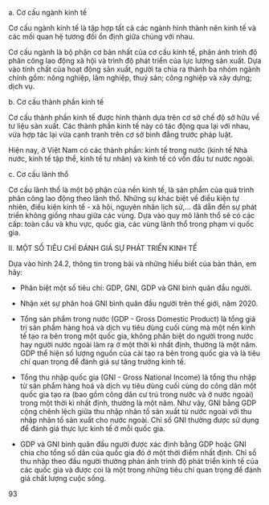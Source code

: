 a. Cơ cấu ngành kinh tế

Cơ cấu ngành kinh tế là tập hợp tất cả các ngành hình thành nên kinh tế và các mối quan hệ tương đối ổn định giữa chúng với nhau.

Cơ cấu ngành là bộ phận cơ bản nhất của cơ cấu kinh tế, phản ánh trình độ phân công lao động xã hội và trình độ phát triển của lực lượng sản xuất. Dựa vào tính chất của hoạt động sản xuất, người ta chia ra thành ba nhóm ngành chính gồm: nông nghiệp, lâm nghiệp, thuỷ sản; công nghiệp và xây dựng; dịch vụ.

b. Cơ cấu thành phần kinh tế

Cơ cấu thành phần kinh tế được hình thành dựa trên cơ sở chế độ sở hữu về tư liệu sản xuất. Các thành phần kinh tế này có tác động qua lại với nhau, vừa hợp tác lại vừa cạnh tranh trên cơ sở bình đẳng trước pháp luật.

Hiện nay, ở Việt Nam có các thành phần: kinh tế trong nước (kinh tế Nhà nước, kinh tế tập thể, kinh tế tư nhân) và kinh tế có vốn đầu tư nước ngoài.

c. Cơ cấu lãnh thổ

Cơ cấu lãnh thổ là một bộ phận của nền kinh tế, là sản phẩm của quá trình phân công lao động theo lãnh thổ. Những sự khác biệt về điều kiện tự nhiên, điều kiện kinh tế - xã hội, nguyên nhân lịch sử,... đã dẫn đến sự phát triển không giống nhau giữa các vùng. Dựa vào quy mô lãnh thổ sẽ có các cấp: toàn cầu và khu vực, quốc gia, các vùng lãnh thổ trong phạm vi quốc gia.

II. MỘT SỐ TIÊU CHÍ ĐÁNH GIÁ SỰ PHÁT TRIỂN KINH TẾ

Dựa vào hình 24.2, thông tin trong bài và những hiểu biết của bản thân, em hãy:
- Phân biệt một số tiêu chí: GDP, GNI, GDP và GNI bình quân đầu người.
- Nhận xét sự phân hoá GNI bình quân đầu người trên thế giới, năm 2020.

- Tổng sản phẩm trong nước (GDP - Gross Domestic Product) là tổng giá trị sản phẩm hàng hoá và dịch vụ tiêu dùng cuối cùng mà một nền kinh tế tạo ra bên trong một quốc gia, không phân biệt do người trong nước hay người nước ngoài làm ra ở một thời kì nhất định, thường là một năm. GDP thể hiện số lượng nguồn của cải tạo ra bên trong quốc gia và là tiêu chí quan trọng để đánh giá sự tăng trưởng kinh tế.

- Tổng thu nhập quốc gia (GNI - Gross National Income) là tổng thu nhập từ sản phẩm hàng hoá và dịch vụ tiêu dùng cuối cùng do công dân một quốc gia tạo ra (bao gồm công dân cư trú trong nước và ở nước ngoài) trong một thời kì nhất định, thường là một năm. Như vậy, GNI bằng GDP cộng chênh lệch giữa thu nhập nhân tố sản xuất từ nước ngoài với thu nhập nhân tố sản xuất cho nước ngoài. Chỉ số GNI thường được sử dụng để đánh giá thực lực kinh tế ở mỗi quốc gia.

- GDP và GNI bình quân đầu người được xác định bằng GDP hoặc GNI chia cho tổng số dân của quốc gia đó ở một thời điểm nhất định. Chỉ số thu nhập theo đầu người thường phản ánh trình độ phát triển kinh tế của các quốc gia và được coi là một trong những tiêu chí quan trọng để đánh giá chất lượng cuộc sống.

93